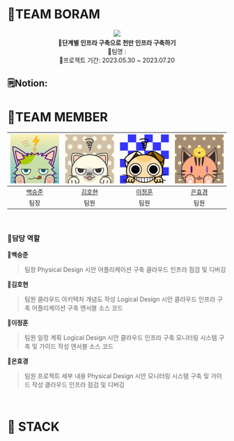 # 🦖TEAM BORAM
<div align="center">
 <img src="https://github.com/gugucone999/finalproject/blob/2f770a1e4515e1192d792dee8fad5e02ada9fb95/img/bonobono.jpeg">
 <br>
<b>💫단계별 인프라 구축으로 천만 인프라 구축하기</b><br>
 💫팀명 : <br>
 💫프로젝트 기간: 2023.05.30 ~ 2023.07.20<br>
</div>

## 🗒️Notion: 

# 🦖TEAM MEMBER

|![백승준](./img/bsj.png)|![김호현](./img/khh.png)|![이정훈](./img/ljh.jpg)|![은효경](./img/ehk.png)|
|:---:|:---:|:---:|:---:|
|[백승준](https://github.com/Santhaim)|[김호현](https://github.com/kimohyeon)|[이정훈](https://github.com/gugucone999)|[은효경](https://github.com/MintBANG)|
|팀장|팀원|팀원|팀원|

<br>

### 📌담당 역할 
<div markdown="1">
 
**🦖백승준**
> 팀장
> Physical Design 시안
> 어플리케이션 구축
> 클라우드 인프라 점검 및 디버깅

**🦖김호현**
> 팀원 
> 클라우드 아키텍처 개념도 작성
> Logical Design 시안
> 클라우드 인프라 구축
> 어플리케이션 구축
> 앤서블 소스 코드
 
**🦖이정훈**
> 팀원
> 일정 계획
> Logical Design 시안
> 클라우드 인프라 구축
> 모니터링 시스템 구축 및 가이드 작성
> 앤서블 소스 코드
 
**🦖은효경**
> 팀원
> 프로젝트 세부 내용
> Physical Design 시안
> 모니터링 시스템 구축 및 가이드 작성
> 클라우드 인프라 점검 및 디버깅
 
</div>

<br>

# 📢 STACK
